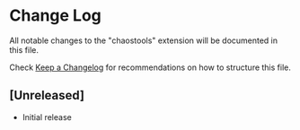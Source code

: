 # Change Log

All notable changes to the "chaostools" extension will be documented in this file.

Check [Keep a Changelog](http://keepachangelog.com/) for recommendations on how to structure this file.

## [Unreleased]

- Initial release